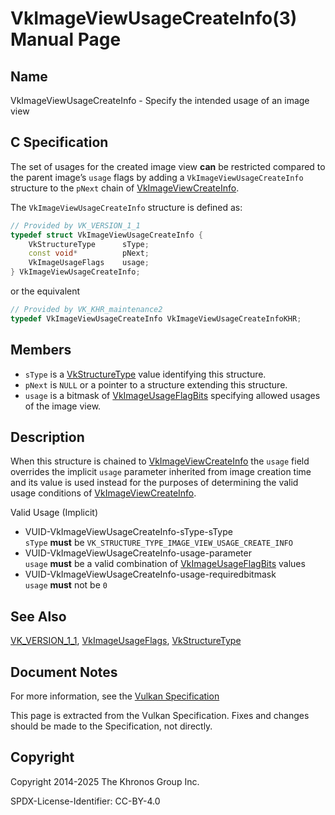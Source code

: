 # VkImageViewUsageCreateInfo(3) Manual Page

## Name

VkImageViewUsageCreateInfo - Specify the intended usage of an image view



## [](#_c_specification)C Specification

The set of usages for the created image view **can** be restricted compared to the parent image’s `usage` flags by adding a `VkImageViewUsageCreateInfo` structure to the `pNext` chain of [VkImageViewCreateInfo](https://registry.khronos.org/vulkan/specs/latest/man/html/VkImageViewCreateInfo.html).

The `VkImageViewUsageCreateInfo` structure is defined as:

```c++
// Provided by VK_VERSION_1_1
typedef struct VkImageViewUsageCreateInfo {
    VkStructureType      sType;
    const void*          pNext;
    VkImageUsageFlags    usage;
} VkImageViewUsageCreateInfo;
```

or the equivalent

```c++
// Provided by VK_KHR_maintenance2
typedef VkImageViewUsageCreateInfo VkImageViewUsageCreateInfoKHR;
```

## [](#_members)Members

- `sType` is a [VkStructureType](https://registry.khronos.org/vulkan/specs/latest/man/html/VkStructureType.html) value identifying this structure.
- `pNext` is `NULL` or a pointer to a structure extending this structure.
- `usage` is a bitmask of [VkImageUsageFlagBits](https://registry.khronos.org/vulkan/specs/latest/man/html/VkImageUsageFlagBits.html) specifying allowed usages of the image view.

## [](#_description)Description

When this structure is chained to [VkImageViewCreateInfo](https://registry.khronos.org/vulkan/specs/latest/man/html/VkImageViewCreateInfo.html) the `usage` field overrides the implicit `usage` parameter inherited from image creation time and its value is used instead for the purposes of determining the valid usage conditions of [VkImageViewCreateInfo](https://registry.khronos.org/vulkan/specs/latest/man/html/VkImageViewCreateInfo.html).

Valid Usage (Implicit)

- [](#VUID-VkImageViewUsageCreateInfo-sType-sType)VUID-VkImageViewUsageCreateInfo-sType-sType  
  `sType` **must** be `VK_STRUCTURE_TYPE_IMAGE_VIEW_USAGE_CREATE_INFO`
- [](#VUID-VkImageViewUsageCreateInfo-usage-parameter)VUID-VkImageViewUsageCreateInfo-usage-parameter  
  `usage` **must** be a valid combination of [VkImageUsageFlagBits](https://registry.khronos.org/vulkan/specs/latest/man/html/VkImageUsageFlagBits.html) values
- [](#VUID-VkImageViewUsageCreateInfo-usage-requiredbitmask)VUID-VkImageViewUsageCreateInfo-usage-requiredbitmask  
  `usage` **must** not be `0`

## [](#_see_also)See Also

[VK\_VERSION\_1\_1](https://registry.khronos.org/vulkan/specs/latest/man/html/VK_VERSION_1_1.html), [VkImageUsageFlags](https://registry.khronos.org/vulkan/specs/latest/man/html/VkImageUsageFlags.html), [VkStructureType](https://registry.khronos.org/vulkan/specs/latest/man/html/VkStructureType.html)

## [](#_document_notes)Document Notes

For more information, see the [Vulkan Specification](https://registry.khronos.org/vulkan/specs/latest/html/vkspec.html#VkImageViewUsageCreateInfo)

This page is extracted from the Vulkan Specification. Fixes and changes should be made to the Specification, not directly.

## [](#_copyright)Copyright

Copyright 2014-2025 The Khronos Group Inc.

SPDX-License-Identifier: CC-BY-4.0